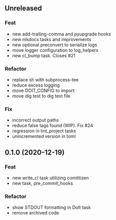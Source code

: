 ## Unreleased

### Feat

- new add-trailing-comma and pyupgrade hooks
- new mkdocs tasks and improvements
- new optional preconvert to serialize logs
- move logger configuration to log_helpers
- new cl_bump task. Closes #21

### Refactor

- replace sh with subprocess-tee
- reduce excess logging
- move DOIT_CONFIG to import
- move dig test to dig test file

### Fix

- incorrect output paths
- reduce false tags found (WIP). Fix #24
- regression in lint_project tasks
- unincremented version in toml

## 0.1.0 (2020-12-19)

### Feat

- new write_cl task utilizing comittizen
- new task, pre_commit_hooks

### Refactor

- show STDOUT formatting in DoIt task
- remove archived code
